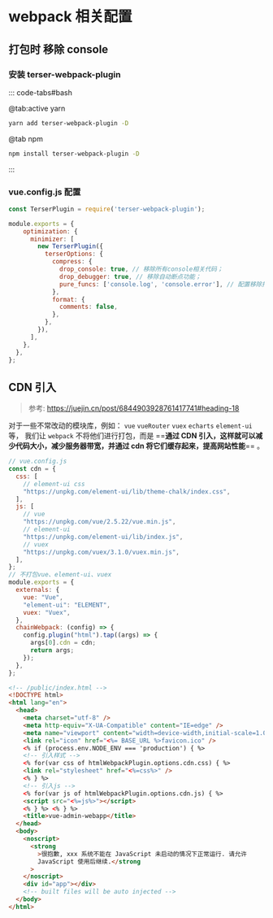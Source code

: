 # webpack 相关配置

## 打包时 移除 console

### 安装 terser-webpack-plugin

::: code-tabs#bash

@tab:active yarn

```bash
yarn add terser-webpack-plugin -D
```

@tab npm

```bash
npm install terser-webpack-plugin -D
```

:::

### vue.config.js 配置

```js
const TerserPlugin = require('terser-webpack-plugin');

module.exports = {
    optimization: {
      minimizer: [
        new TerserPlugin({
          terserOptions: {
            compress: {
              drop_console: true, // 移除所有console相关代码；
              drop_debugger: true, // 移除自动断点功能；
              pure_funcs: ['console.log', 'console.error'], // 配置移除指定的指令，如console.log,alert等
            },
            format: {
              comments: false,
            },
          },
        }),
      ],
    },
  },
};
```

## CDN 引入

> 参考: https://juejin.cn/post/6844903928761417741#heading-18

对于一些不常改动的模块库，例如： `vue` `vueRouter` `vuex` `echarts` `element-ui` 等， 我们让 `webpack` 不将他们进行打包，而是 ==**通过 CDN 引入，这样就可以减少代码大小，减少服务器带宽，并通过 cdn 将它们缓存起来，提高网站性能**== 。

```js
// vue.config.js
const cdn = {
  css: [
    // element-ui css
    "https://unpkg.com/element-ui/lib/theme-chalk/index.css",
  ],
  js: [
    // vue
    "https://unpkg.com/vue/2.5.22/vue.min.js",
    // element-ui
    "https://unpkg.com/element-ui/lib/index.js",
    // vuex
    "https://unpkg.com/vuex/3.1.0/vuex.min.js",
  ],
};
// 不打包vue、element-ui、vuex
module.exports = {
  externals: {
    vue: "Vue",
    "element-ui": "ELEMENT",
    vuex: "Vuex",
  },
  chainWebpack: (config) => {
    config.plugin("html").tap((args) => {
      args[0].cdn = cdn;
      return args;
    });
  },
};
```

```html
<!-- /public/index.html -->
<!DOCTYPE html>
<html lang="en">
  <head>
    <meta charset="utf-8" />
    <meta http-equiv="X-UA-Compatible" content="IE=edge" />
    <meta name="viewport" content="width=device-width,initial-scale=1.0" />
    <link rel="icon" href="<%= BASE_URL %>favicon.ico" />
    <% if (process.env.NODE_ENV === 'production') { %>
    <!-- 引入样式 -->
    <% for(var css of htmlWebpackPlugin.options.cdn.css) { %>
    <link rel="stylesheet" href="<%=css%>" />
    <% } %>
    <!-- 引入js -->
    <% for(var js of htmlWebpackPlugin.options.cdn.js) { %>
    <script src="<%=js%>"></script>
    <% } %> <% } %>
    <title>vue-admin-webapp</title>
  </head>
  <body>
    <noscript>
      <strong
        >很抱歉, xxx 系统不能在 JavaScript 未启动的情况下正常运行. 请允许
        JavaScript 使用后继续.</strong
      >
    </noscript>
    <div id="app"></div>
    <!-- built files will be auto injected -->
  </body>
</html>
```
